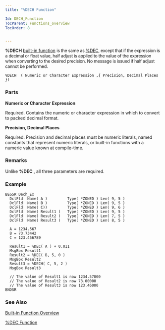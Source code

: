```yaml
---
title: "%DECH Function"

Id: DECH_Function
TocParent: Functions_overview
TocOrder: 8


---
```


**%DECH** [built-in function](Functions_overview.html) <span style="LETTER-SPACING: -0.25pt" />is the same as [%DEC](DEC_Function.html), except that if the expression is a decimal or float value, half adjust is applied to the value of the expression when converting to the desired precision. No message is issued if half adjust cannot be performed. 

```
%DECH  ( Numeric or Character Expression ,{ Precision, Decimal Places }) 
```

### Parts

**Numeric or Character Expression** 

Required. Contains the numeric or character expression in which to convert to packed decimal format.


**Precision, Decimal Places** 

Required. Precision and decimal places must be numeric literals, named constants that represent numeric literals, or built-in functions with a numeric value known at compile-time.


### Remarks
Unlike **%DEC** , all three parameters are required.

### Example

```
BEGSR Dech_Ex
  DclFld  Name( A )         Type( *ZONED ) Len( 9, 5 )
  DclFld  Name( B )         Type( *ZONED ) Len( 9, 5 )
  DclFld  Name( C))         Type( *ZONED ) Len( 9, 6 )
  DclFld  Name( Result1 )   Type( *ZONED ) Len( 9, 5 )
  DclFld  Name( Result2 )   Type( *ZONED ) Len( 7, 5 )
  DclFld  Name( Result3 )   Type( *ZONED ) Len( 8, 5 )

  A = 1234.567
  B = 73.73442
  C = 123.456789

  Result1 = %DEC( A ) + 0.011
  MsgBox Result1
  Result2 = %DEC( B, 5, 0 )
  MsgBox Result2
  Result3 = %DECH( C, 5, 2 )
  MsgBox Result3

  // The value of Result1 is now 1234.57800
  // The value of Result2 is now 73.00000
  // The value of Result3 is now 123.46000
ENDSR  
```

### See Also
[Built-in Function Overview](Functions_overview.html)

[%DEC Function](DEC_Function.html) 
